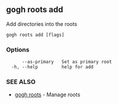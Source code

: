 ## gogh roots add

Add directories into the roots

```
gogh roots add [flags]
```

### Options

```
      --as-primary   Set as primary root
  -h, --help         help for add
```

### SEE ALSO

* [gogh roots](gogh_roots.md)	 - Manage roots

